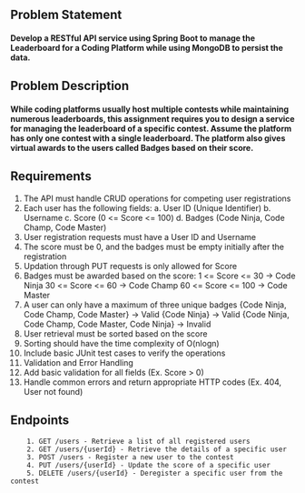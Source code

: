 ## Problem Statement

#### Develop a RESTful API service using Spring Boot to manage the Leaderboard for a Coding Platform while using MongoDB to persist the data.

## Problem Description

#### While coding platforms usually host multiple contests while maintaining numerous leaderboards, this assignment requires you to design a service for managing the leaderboard of a specific contest. Assume the platform has only one contest with a single leaderboard. The platform also gives virtual awards to the users called Badges based on their score.

## Requirements

1. The API must handle CRUD operations for competing user registrations
2. Each user has the following fields:
   a. User ID (Unique Identifier)
   b. Username
   c. Score (0 <= Score <= 100)
   d. Badges (Code Ninja, Code Champ, Code Master)
3. User registration requests must have a User ID and Username
4. The score must be 0, and the badges must be empty initially after the registration
5. Updation through PUT requests is only allowed for Score
6. Badges must be awarded based on the score:
   1 <= Score <= 30 -> Code Ninja
   30 <= Score <= 60 -> Code Champ
   60 <= Score <= 100 -> Code Master
7. A user can only have a maximum of three unique badges
   {Code Ninja, Code Champ, Code Master} -> Valid
   {Code Ninja} -> Valid
   {Code Ninja, Code Champ, Code Master, Code Ninja} -> Invalid
8. User retrieval must be sorted based on the score
9. Sorting should have the time complexity of O(nlogn)
10. Include basic JUnit test cases to verify the operations
11. Validation and Error Handling
12. Add basic validation for all fields (Ex. Score > 0)
13. Handle common errors and return appropriate HTTP codes (Ex. 404, User not found)

## Endpoints

        1. GET /users - Retrieve a list of all registered users
        2. GET /users/{userId} - Retrieve the details of a specific user
        3. POST /users - Register a new user to the contest
        4. PUT /users/{userId} - Update the score of a specific user
        5. DELETE /users/{userId} - Deregister a specific user from the contest
